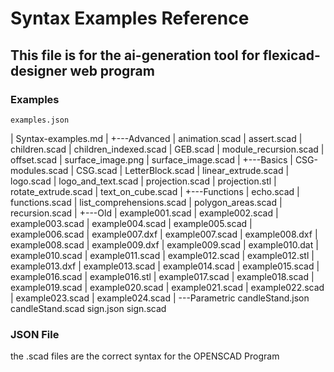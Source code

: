 # Syntax Examples Reference

## This file is for the ai-generation tool for flexicad-designer web program

### Examples

    examples.json
|   Syntax-examples.md
|
+---Advanced
|       animation.scad
|       assert.scad
|       children.scad
|       children_indexed.scad
|       GEB.scad
|       module_recursion.scad
|       offset.scad
|       surface_image.png
|       surface_image.scad
|
+---Basics
|       CSG-modules.scad
|       CSG.scad
|       LetterBlock.scad
|       linear_extrude.scad
|       logo.scad
|       logo_and_text.scad
|       projection.scad
|       projection.stl
|       rotate_extrude.scad
|       text_on_cube.scad
|
+---Functions
|       echo.scad
|       functions.scad
|       list_comprehensions.scad
|       polygon_areas.scad
|       recursion.scad
|
+---Old
|       example001.scad
|       example002.scad
|       example003.scad
|       example004.scad
|       example005.scad
|       example006.scad
|       example007.dxf
|       example007.scad
|       example008.dxf
|       example008.scad
|       example009.dxf
|       example009.scad
|       example010.dat
|       example010.scad
|       example011.scad
|       example012.scad
|       example012.stl
|       example013.dxf
|       example013.scad
|       example014.scad
|       example015.scad
|       example016.scad
|       example016.stl
|       example017.scad
|       example018.scad
|       example019.scad
|       example020.scad
|       example021.scad
|       example022.scad
|       example023.scad
|       example024.scad
|
\---Parametric
        candleStand.json
        candleStand.scad
        sign.json
        sign.scad

### JSON File

the .scad files are the correct syntax for the OPENSCAD Program

